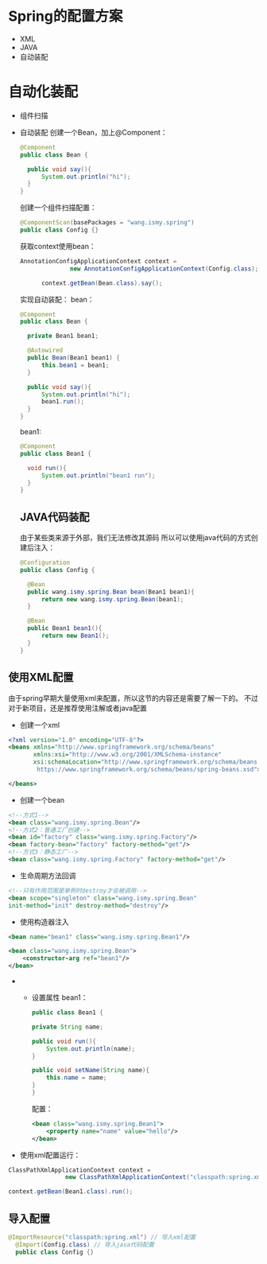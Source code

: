 # Spring的配置方案

- XML
- JAVA
- 自动装配

# 自动化装配

- 组件扫描
- 自动装配 创建一个Bean，加上@Component：

  ```java
  @Component
  public class Bean {

    public void say(){
        System.out.println("hi");
    }
  }
  ```

  创建一个组件扫描配置：

  ```java
  @ComponentScan(basePackages = "wang.ismy.spring")
  public class Config {}
  ```

  获取context使用bean：

  ```java
  AnnotationConfigApplicationContext context = 
                new AnnotationConfigApplicationContext(Config.class);

        context.getBean(Bean.class).say();
  ```

  实现自动装配： bean：

  ```java
  @Component
  public class Bean {

    private Bean1 bean1;

    @Autowired
    public Bean(Bean1 bean1) {
        this.bean1 = bean1;
    }

    public void say(){
        System.out.println("hi");
        bean1.run();
    }
  }
  ```

  bean1:

  ```java
  @Component
  public class Bean1 {

    void run(){
        System.out.println("bean1 run");
    }
  }
  ```

  ## JAVA代码装配

  由于某些类来源于外部，我们无法修改其源码 所以可以使用java代码的方式创建后注入：

  ```java
  @Configuration
  public class Config {

    @Bean
    public wang.ismy.spring.Bean bean(Bean1 bean1){
        return new wang.ismy.spring.Bean(bean1);
    }

    @Bean
    public Bean1 bean1(){
        return new Bean1();
    }
  }
  ```

## 使用XML配置

由于spring早期大量使用xml来配置，所以这节的内容还是需要了解一下的。 不过对于新项目，还是推荐使用注解或者java配置

- 创建一个xml

```xml
<?xml version="1.0" encoding="UTF-8"?>
<beans xmlns="http://www.springframework.org/schema/beans"
       xmlns:xsi="http://www.w3.org/2001/XMLSchema-instance"
       xsi:schemaLocation="http://www.springframework.org/schema/beans
        https://www.springframework.org/schema/beans/spring-beans.xsd">

</beans>
```

- 创建一个bean

```xml
<!--方式1-->
<bean class="wang.ismy.spring.Bean"/>
<!--方式2：普通工厂创建-->
<bean id="factory" class="wang.ismy.spring.Factory"/>
<bean factory-bean="factory" factory-method="get"/>
<!--方式3：静态工厂-->
<bean class="wang.ismy.spring.Factory" factory-method="get"/>
```

- 生命周期方法回调

```xml
<!--只有作用范围是单例时destroy才会被调用-->
<bean scope="singleton" class="wang.ismy.spring.Bean" 
init-method="init" destroy-method="destroy"/>
```

- 使用构造器注入

```xml
<bean name="bean1" class="wang.ismy.spring.Bean1"/>

<bean class="wang.ismy.spring.Bean">
    <constructor-arg ref="bean1"/>
</bean>
```

- - 设置属性 bean1：

    ```java
    public class Bean1 {

    private String name;

    public void run(){
        System.out.println(name);
    }

    public void setName(String name){
        this.name = name;
    }
    }
    ```

    配置：

    ```xml
    <bean class="wang.ismy.spring.Bean1">
        <property name="name" value="hello"/>
    </bean>
    ```

- 使用xml配置运行：

```java
ClassPathXmlApplicationContext context =
                new ClassPathXmlApplicationContext("classpath:spring.xml");

context.getBean(Bean1.class).run();
```

## 导入配置

```java
@ImportResource("classpath:spring.xml") // 导入xml配置
  @Import(Config.class) // 导入java代码配置
  public class Config {}
```
